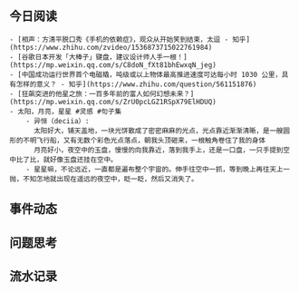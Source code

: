 ## 今日阅读
	- [相声：方清平脱口秀《手机的依赖症》，观众从开始笑到结束，太逗 - 知乎](https://www.zhihu.com/zvideo/1536873715022761984)
	- [谷歌日本开发「大棒子」键盘，建议设计师人手一根！](https://mp.weixin.qq.com/s/C8doN_fXt81bhEwxqN_jeg)
	- [中国成功运行世界首个电磁橇，吨级或以上物体最高推进速度可达每小时 1030 公里，具有怎样的意义？ - 知乎](https://www.zhihu.com/question/561151876)
	- [狂飙突进的他星之旅：一百多年前的富人如何幻想未来？](https://mp.weixin.qq.com/s/ZrU0pcLGZ1RSpX79ElHDUQ)
	- 太阳，月亮，星星 #灵感 #句子集
		- 异恒（deciia）:
		  太阳好大，铺天盖地，一块光饼散成了密密麻麻的光点，光点靠近渐渐清晰，是一艘圆形的不明飞行船，又有无数个彩色光点落点，朝我头顶砸来，一根触角卷住了我的身体
		  月亮好小，夜空中的玉盘，慢慢的向我靠近，落到我手上，还是一口盘，一只手提到空中比了比，就好像玉盘还挂在空中。
		- 星星嘛，不论远近，一直都是遍布整个宇宙的。伸手往空中一抓，等到晚上再往天上一抛，不知怎地就出现在遥远的夜空中，眨一眨，然后又消失了。
## 事件动态
## 问题思考
## 流水记录